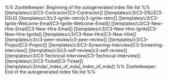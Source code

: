 %% Zoottelkeeper: Beginning of the autogenerated index file list  %%
 [[templates/c3/C3-Contractor|C3-Contractor]]
 [[templates/c3/C3-DSU|C3-DSU]]
 [[templates/c3/c3-ignite-retro|c3-ignite-retro]]
 [[templates/c3/C3-Ignite-Welcome-Email|C3-Ignite-Welcome-Email]]
 [[templates/c3/C3-New-Hire-Email|C3-New-Hire-Email]]
 [[templates/c3/C3-New-Hire-Ignite|C3-New-Hire-Ignite]]
 [[templates/c3/C3-New-Hire|C3-New-Hire]]
 [[templates/c3/c3-peer-review|c3-peer-review]]
 [[templates/c3/C3-Project|C3-Project]]
 [[templates/c3/C3-Screening-Interview|C3-Screening-Interview]]
 [[templates/c3/c3-self-review|c3-self-review]]
 [[templates/c3/C3-Technical-Interview|C3-Technical-Interview]]
 [[templates/c3/C3-Ticket|C3-Ticket]]
 [[templates/c3/mda/_Index_of_mda|_Index_of_mda]]
%% Zoottelkeeper: End of the autogenerated index file list  %%
